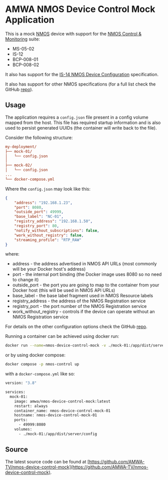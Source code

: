 # AMWA NMOS Device Control Mock Application

This is a mock [NMOS](https://specs.amwa.tv/nmos/) device with support for the [NMOS Control & Monitoring](https://specs.amwa.tv/nmos/#device-control--monitoring) suite:

* MS-05-02
* IS-12
* BCP-008-01
* BCP-008-02  

It also has support for the [IS-14 NMOS Device Configuration](https://specs.amwa.tv/is-14/) specification.

It also has support for other NMOS specifications (for a full list check the GitHub [repo](https://github.com/AMWA-TV/nmos-device-control-mock)).

## Usage

The application requires a `config.json` file present in a config volume mapped from the host. This file has required startup information and is also used to persist generated UUIDs (the container will write back to the file).

Consider the following structure:

```ini
my-deployment/
├── mock-01/
│   └── config.json
│
├── mock-02/
│   └── config.json
...
└── docker-compose.yml
```

Where the `config.json` may look like this:

```json
{
    "address": "192.168.1.23",
    "port": 8080,
    "outside_port": 49999,
    "base_label": "NC-01",
    "registry_address": "192.168.1.50",
    "registry_port": 80,
    "notify_without_subscriptions": false,
    "work_without_registry": false,
    "streaming_profile": "RTP_RAW"
}
```

where:

* address - the address advertised in NMOS API URLs (most commonly will be your Docker host's address)
* port - the internal port binding (the Docker image uses 8080 so no need to change it)
* outside_port - the port you are going to map to the container from your Docker host (this will be used in NMOS API URLs)
* base_label - the base label fragment used in NMOS Resource labels
* registry_address - the address of the NMOS Registration service
* registry_port - the port number of the NMOS Registration service
* work_without_registry - controls if the device can operate without an NMOS Registration service  

For details on the other configuration options check the GitHub [repo](https://github.com/AMWA-TV/nmos-device-control-mock).

Running a container can be achieved using docker run:

```bash
docker run --name=nmos-device-control-mock -v ./mock-01:/app/dist/server/config -p 49999:8080 amwa/nmos-device-control-mock
```

or by using docker compose:

```bash
docker compose -p nmos-control up
```

with a `docker-compose.yml` like so:

```bash
version: "3.8"

services:
  mock-01:
    image: amwa/nmos-device-control-mock:latest
    restart: always
    container_name: nmos-device-control-mock-01
    hostname: nmos-device-control-mock-01
    ports:
      - 49999:8080
    volumes:
      - ./mock-01:/app/dist/server/config
```

## Source

The latest source code can be found at [https://github.com/AMWA-TV/nmos-device-control-mock](https://github.com/AMWA-TV/nmos-device-control-mock).
